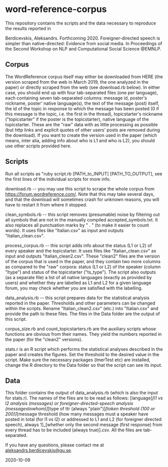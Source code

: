 # word-reference-corpus
This repository contains the scripts and the data necessary to reproduce the results reported in 

Berdicevskis, Aleksandrs. Forthcoming 2020. Foreigner-directed speech is simpler than native-directed: Evidence from social media. In Proceedings of the Second Workshop on NLP and Computational Social Science @EMNLP.

## Corpus
The WordReference corpus itself may either be downloaded from HERE (the version scraped from the web in March 2019, the one analyzed in the paper) or directly scraped from the web (see download.rb below). In either case, you should end up with four tab-separated files (one per language), each containing seven tab-separated columns: message id, poster's nickname, poster' native language(s), the text of the message (post) itself, the id of the topic in response to which the message has been posted (0 if this message is the topic, i.e. the first in the thread), topicstarter's nickname ("topicstarter" if the poster is the topicstarter), native language of the topicstarter. These are the "raw" data with as little processing as possible (but http links and explicit quotes of other users' posts are removed during the download). If you want to create the version used in the paper (which means, inter alia, adding info about who is L1 and who is L2), you should use other scripts provided here.

## Scripts
Run all scripts as "ruby script.rb [PATH_to_INPUT] [PATH_TO_OUTPUT], see the first lines of the individual scripts for more info.

download.rb -- you may use this script to scrape the whole corpus from https://forum.wordreference.com/. Note that this may take several days, and that the download will sometimes crash for unknown reasons, you will have to restart it from where it stopped.

clean_symbols.rb -- this script removes (presumable) noise by filtering out all symbols that are not in the manually compiled accepted_symbols.txt. It also replaces all punctuation marks by " . " (to make it easier to count words). It uses files like "Italian.csv" as input and outputs "Italian_clean.csv".

process_corpus.rb -- this script adds info about the status (L1 or L2) of every speaker and the topicstarter. It uses files like "Italian_clean.csv" as input and outputs "Italian_clean2.csv". These "clean2" files are the version of the corpus that is used in the paper, and they contain two more columns as compared to the "raw" corpora: status (L1 or L2) of the speaker (column "ltype") and status of the topicstarter ("ts_type"). The script also outputs (as a separate file) a list of all native languages (exactly as provided by users) and whether they are labelled as L1 and L2 for a given language forum, you may check whether you are satisfied with the labelling.

data_analysis.rb -- this script prepares data for the statistical analysis reported in the paper. Thresholds and other parameters can be changed within the scripts. Rename "Italian_clean2.csv" (etc.) into "Italian.csv" and provide the path to these files. The files in the Data folder are the output of this script.

corpus_size.rb and count_topicstarters.rb are the auxiliary scripts whose functions are obvious from their names. They yield the numbers reported in the paper (for the "clean2" versions).

stats.r is an R script which performs the statistical analyses described in the paper and creates the figures. Set the threshold to the desired value in the script. Make sure the necessary packages (lmerTest etc) are installed, change the R directory to the Data folder so that the script can see its input.

## Data
This folder contains the output of data_analysis.rb (which is also the input for stats.r). The names of the files are to be read as follows:
[language]_[l1 vs l2 analysis (messages) or foreigner-directed-speech analysis (messagestowhom)]_[type of ttr (always "plain")]_[token threshold (100 or 200)]_[message threshold (how many messages must a speaker have posted in total (for l1 vs l2) or addressed to L1 and L2 (for foreigner directed speech), always 1]_[whether only the second message (first response) from every thread has to be included (always true)].csv. All the files are tab-separated.

If you have any questions, please contact me at aleksandrs.berdicevskis@gu.se.

2020-10-09